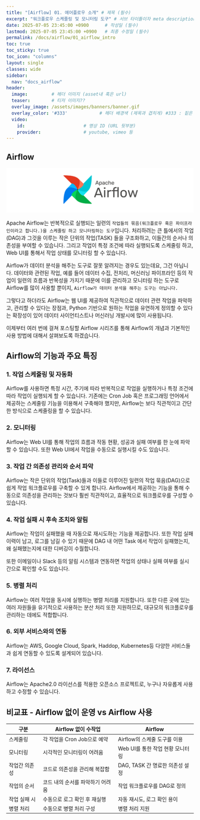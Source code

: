 ```yaml
---
title: "[Airflow] 01. 에어플로우 소개" # 제목 (필수)
excerpt: "워크플로우 스케줄링 및 모니터링 도구" # 서브 타이틀이자 meta description (필수)
date: 2025-07-05 23:45:00 +0900      # 작성일 (필수)
lastmod: 2025-07-05 23:45:00 +0900   # 최종 수정일 (필수)
permalink: /docs/airflow/01_airflow_intro
toc: true
toc_sticky: true
toc_icon: "columns"
layout: single
classes: wide
sidebar:
  nav: "docs_airflow"
header: 
  image:         # 헤더 이미지 (asset내 혹은 url)
  teaser:        # 티저 이미지??
  overlay_image: /assets/images/banners/banner.gif
  overlay_color: '#333'            # 헤더 배경색 (제목과 겹치게) #333 : 짙은 회색 (필수)
  video:
    id:                      # 영상 ID (URL 뒷부분)
    provider:                # youtube, vimeo 등
---
```

<!--postNo: 20250705_001_001-->


## Airflow  

![](/assets/images/20250705_001_001.png)  

Apache Airflow는 반복적으로 실행되는 일련의 `작업들의 묶음(워크플로우 혹은 파이프라인이라고 합니다.)을 스케줄링 하고 모니터링하는 도구`입니다. 처리하려는 큰 틀에서의 작업(DAG)과 그것을 이루는 작은 단위의 작업(TASK) 들을 구조화하고, 이들간의 순서나 의존성을 부여할 수 있습니다. 그리고 작업이 특정 조건에 따라 실행되도록 스케줄링 하고, Web UI를 통해서 작업 상태를 모니터링 할 수 있습니다.  

Airflow가 데이터 분석을 해주는 도구로 잘못 알려지는 경우도 있는데요, 그건 아닙니다. 데이터와 관련된 작업, 예를 들어 데이터 수집, 전처리, 머신러닝 파이프라인 등의 작업이 일련의 흐름과 반복성을 가지기 때문에 이를 관리하고 모니터링 하는 도구로 Airflow를 많이 사용할 뿐이지, `Airflow가 데이터 분석을 해주는 도구는 아닙니다.`   

그렇다고 하더라도 Airflow는 웹 UI를 제공하여 직관적으로 데이터 관련 작업을 파악하고, 관리할 수 있다는 장점과, Python 기반으로 원하는 작업을 유연하게 정의할 수 있다는 확장성이 있어 데이터 사이언티스트나 머신러닝 개발시에 많이 사용됩니다.  

이제부터 여러 번에 걸쳐 포스팅할 Airflow 시리즈를 통해 Airflow의 개념과 기본적인 사용 방법에 대해서 살펴보도록 하겠습니다.  


## Airflow의 기능과 주요 특징  

### 1. 작업 스케줄링 및 자동화  

Airflow를 사용하면 특정 시간, 주기에 따라 반복적으로 작업을 실행하거나 특정 조건에 따라 작업이 실행되게 할 수 있습니다. 기존에는 Cron Job 혹은 프로그래밍 언어에서 제공하는 스케줄링 기능을 이용해서 구축해야 했지만, Airflow는 보다 직관적이고 간단한 방식으로 스케줄링을 할 수 있습니다.  

### 2. 모니터링  

Airflow는 Web UI를 통해 작업의 흐름과 작동 현황, 성공과 실패 여부를 한 눈에 파악할 수 있습니다. 또한 Web UI에서 작업을 수동으로 실행시킬 수도 있습니다.  

### 3. 작업 간 의존성 관리와 순서 파악  

Airflow는 작은 단위의 작업(Task)들과 이들로 이루어진 일련의 작업 묶음(DAG)으로 쉽게 작업 워크플로우를 구축할 수 있게 합니다. Airflow에서 제공하는 기능을 통해 수동으로 의존성을 관리하는 것보다 훨씬 직관적이고, 효율적으로 워크플로우를 구성할 수 있습니다.  

### 4. 작업 실패 시 후속 조치와 알림  

Airflow는 작업이 실패했을 때 자동으로 재시도하는 기능을 제공합니다. 또한 작업 실패 이력이 남고, 로그를 남길 수 있기 때문에 DAG 내 어떤 Task 에서 작업이 실패했는지, 왜 실패했는지에 대한 디버깅이 수월합니다.  

또한 이메일이나 Slack 등의 알림 시스템과 연동하면 작업의 상태나 실패 여부를 실시간으로 확인할 수도 있습니다.  

### 5. 병렬 처리  

Airflow는 여러 작업을 동시에 실행하는 병렬 처리를 지원합니다. 또한 다른 곳에 있는 여러 자원들을 유기적으로 사용하는 분산 처리 또한 지원하므로, 대규모의 워크플로우를 관리하는 데에도 적합합니다.  

### 6. 외부 서비스와의 연동  

Airflow는 AWS, Google Cloud, Spark, Haddop, Kubernetes등 다양한 서비스들과 쉽게 연동할 수 있도록 설계되어 있습니다.  

### 7. 라이선스  

Airflow는 Apache2.0 라이선스를 적용한 오픈소스 프로젝트로, 누구나 자유롭게 사용하고 수정할 수 있습니다.  


## 비교표 - Airflow 없이 운영 vs Airflow 사용   

| 구분      | Airflow 없이 수작업      | Airflow                |
| ------- | ------------------- | ---------------------- |
| 스케줄링    | 각 작업을 Cron Job으로 예약 | Airflow의 스케줄 도구를 이용    |
| 모니터링    | 시각적인 모니터링이 어려움      | Web UI를 통한 작업 현황 모니터링  |
| 작업간 의존성 | 코드로 의존성을 관리해 복잡함    | DAG, TASK 간 명료한 의존성 설정 |
| 작업의 순서  | 코드 내의 순서를 파악하기 어려움  | 작업 워크플로우를 DAG로 정의      |
| 작업 실패 시 | 수동으로 로그 확인 후 재실행    | 자동 재시도, 로그 확인 용이       |
| 병렬 처리   | 수동으로 병렬 처리 구성       | 병렬 처리 지원               |
